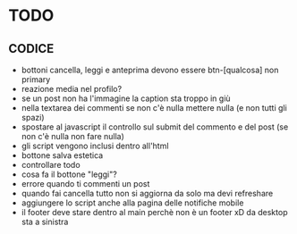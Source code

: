 # TODO

## CODICE

- bottoni cancella, leggi e anteprima devono essere btn-[qualcosa] non primary
- reazione media nel profilo?
- se un post non ha l'immagine la caption sta troppo in giù
- nella textarea dei commenti se non c'è nulla mettere nulla (e non tutti gli spazi)
- spostare al javascript il controllo sul submit del commento e del post (se non c'è nulla non fare nulla)
- gli script vengono inclusi dentro all'html
- bottone salva estetica
- controllare todo
- cosa fa il bottone "leggi"?
- errore quando ti commenti un post
- quando fai cancella tutto non si aggiorna da solo ma devi refreshare
- aggiungere lo script anche alla pagina delle notifiche mobile
- il footer deve stare dentro al main perchè non è un footer xD da desktop sta a sinistra
